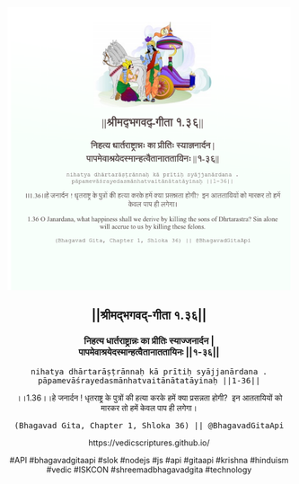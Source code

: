 <img src="../../asset/BG_1_36.png"/>
<center><h2>||श्रीमद्‍भगवद्‍-गीता १.३६||</h2>
<h3>निहत्य धार्तराष्ट्रान्नः का प्रीतिः स्याज्जनार्दन |<br/>पापमेवाश्रयेदस्मान्हत्वैतानाततायिनः ||१-३६||</h3>
<pre>nihatya dhārtarāṣṭrānnaḥ kā prītiḥ syājjanārdana .<br/>pāpamevāśrayedasmānhatvaitānātatāyinaḥ ||1-36||</pre>
<p>।।1.36।।हे जनार्दन ! धृतराष्ट्र के पुत्रों की हत्या करके हमें क्या प्रसन्नता होगी?  इन आततायियों को मारकर तो हमें केवल पाप ही लगेगा।</p>
<pre>(Bhagavad Gita, Chapter 1, Shloka 36) || @BhagavadGitaApi</pre><p>https://vedicscriptures.github.io/</p><p>#API #bhagavadgitaapi #slok #nodejs #js #api #gitaapi #krishna #hinduism #vedic #ISKCON #shreemadbhagavadgita #technology</p></center>